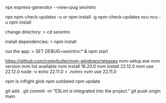 npx express-generator --view=pug seointro

npx npm-check-updates -u
or
npm install -g npm-check-updates
ncu
ncu -u
npm install






 change directory:
     > cd seointro

   install dependencies:
     > npm install

   run the app:
     > SET DEBUG=seointro:* & npm start


https://github.com/coreybutler/nvm-windows/releases
nvm-setup.exe
nvm version
nvm list available
nvm install 16.20.0 
nvm install 22.12.0
nvm use 22.12.0
node -v
echo 22.11.0 > .nvmrc
nvm use 22.11.0

npm ls inflight glob
npm outdated
npm update

git add .
git commit -m "ESLint is integrated into the project."
git push origin main




